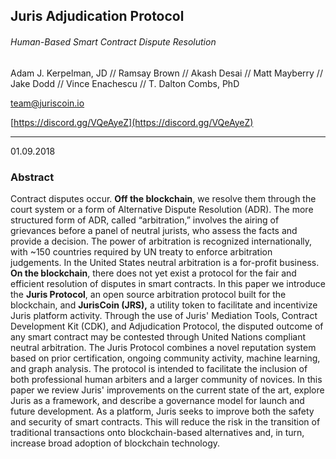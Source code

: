 ## **Juris Adjudication Protocol**

###### Human-Based Smart Contract Dispute Resolution

Adam J. Kerpelman, JD // Ramsay Brown // Akash Desai // Matt Mayberry // Jake Dodd  // Vince Enachescu  // T. Dalton Combs, PhD

[team@juriscoin.io](mailto:team@juriscoin.io)

[https://discord.gg/VQeAyeZ](https://discord.gg/VQeAyeZ)

---

01.09.2018

### Abstract

Contract disputes occur. **Off the blockchain**, we resolve them through the court system or a form of Alternative Dispute Resolution \(ADR\). The more structured form of ADR, called “arbitration,” involves the airing of grievances before a panel of neutral jurists, who assess the facts and provide a decision. The power of arbitration is recognized internationally, with ~150 countries required by UN treaty to enforce arbitration judgements. In the United States neutral arbitration is a for-profit business. **On the blockchain**, there does not yet exist a protocol for the fair and efficient resolution of disputes in smart contracts. In this paper we introduce the **Juris Protocol**, an open source arbitration protocol built for the blockchain, and **JurisCoin \(JRS\),** a utility token to facilitate and incentivize Juris platform activity. Through the use of Juris' Mediation Tools, Contract Development Kit \(CDK\), and Adjudication Protocol, the disputed outcome of any smart contract may be contested through United Nations compliant neutral arbitration. The Juris Protocol combines a novel reputation system based on prior certification, ongoing community activity, machine learning, and graph analysis. The protocol is intended to facilitate the inclusion of both professional human arbiters and a larger community of novices. In this paper we review Juris' improvements on the current state of the art, explore Juris as a framework, and describe a governance model for launch and future development. As a platform, Juris seeks to improve both the safety and security of smart contracts. This will reduce the risk in the transition of traditional transactions onto blockchain-based alternatives and, in turn, increase broad adoption of blockchain technology.

